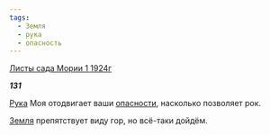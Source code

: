 ```yaml
---
tags:
  - Земля
  - рука
  - опасность
---
```

[Листы сада Мории 1 1924г](https://127.0.0.1:4002/agni/1924)

___131___

[Рука](../../../tags/#рука) Моя отодвигает ваши [опасности](../../../tags/#опасность), насколько позволяет рок.   

[Земля](../../../tags/#Земля) препятствует виду гор, но всё-таки дойдём.   

